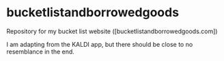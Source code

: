 # bucketlistandborrowedgoods
Repository for my bucket list website ([bucketlistandborrowedgoods.com])

I am adapting from the KALDI app, but there should be close to no resemblance in the end.
